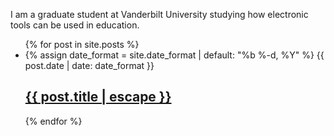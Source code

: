 I am a graduate student at Vanderbilt University studying how electronic tools can be used in education.

<ul>
{% for post in site.posts %}
	<li>
		<time class="time">
			{% assign date_format = site.date_format | default: "%b %-d, %Y" %}
			{{ post.date | date: date_format }}
		</time>
		<h2>
			<a class="link" href="{{ post.url | relative_url }}" role="link">{{ post.title | escape }}</a>
		</h2>
	</li>
{% endfor %}
</ul>
